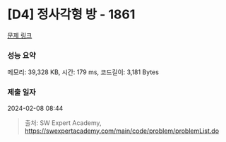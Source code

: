 # [D4] 정사각형 방 - 1861 

[문제 링크](https://swexpertacademy.com/main/code/problem/problemDetail.do?contestProbId=AV5LtJYKDzsDFAXc) 

### 성능 요약

메모리: 39,328 KB, 시간: 179 ms, 코드길이: 3,181 Bytes

### 제출 일자

2024-02-08 08:44



> 출처: SW Expert Academy, https://swexpertacademy.com/main/code/problem/problemList.do